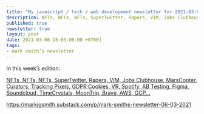 ```yaml
---
title: "My javascript / tech / web development newsletter for 2021-03-06 is out!"
description: NFTs, NFTs, NFTs, SuperTwitter, Rapers, VIM, Jobs Clubhouse, MarsCopter, Curators, Tracking Pixels, GDPR Cookies, VR, Spotify, AB Testing, Figma, Soundcloud, TimeCrystals, MoonTrip, Brave, AWS, GCP
published: true
newsletter: true
layout: post
date: 2021-03-06 15:05:00:00 +0700]
tags:
- mark smith’s newsletter
---
```

In this week’s edition:

[NFTs, NFTs, NFTs, SuperTwitter, Rapers, VIM, Jobs Clubhouse, MarsCopter, Curators, Tracking Pixels, GDPR Cookies, VR, Spotify, AB Testing, Figma, Soundcloud, TimeCrystals, MoonTrip, Brave, AWS, GCP...](https://markjgsmith.substack.com/p/mark-smiths-newsletter-06-03-2021)

https://markjgsmith.substack.com/p/mark-smiths-newsletter-06-03-2021
